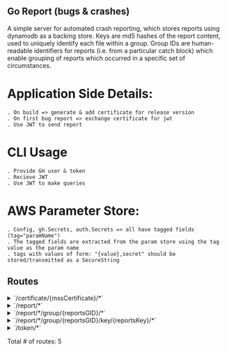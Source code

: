 ## Go Report (bugs & crashes)
A simple server for automated crash reporting, which stores reports using dynamodb as a backing store.
Keys are md5 hashes of the report content, used to uniquely identify each file within a group. 
Group IDs are human-readable identifiers for reports (i.e. from a particular catch block) 
which enable grouping of reports which occurred in a specific set of circumstances. 

# Application Side Details:
	. On build => generate & add certificate for release version
	. On first bug report => exchange certificate for jwt
	. Use JWT to send report

# CLI Usage
	. Provide GH user & token
	. Recieve JWT
	. Use JWT to make queries

# AWS Parameter Store:
	. Config, gh.Secrets, auth.Secrets => all have tagged fields (tag="paramName")
	. The tagged fields are extracted from the param store using the tag value as the param name
	. tags with values of form: "{value},secret" should be stored/transmitted as a SecureString


## Routes

<details>
<summary>`/certificate/{mssCertificate}/*`</summary>

- [(*Cors).Handler-fm]()
- [RequestID]()
- [Recoverer]()
- [URLFormat]()
- [Logger]()
- **/certificate/{mssCertificate}/***
	- **/**
		- _DELETE_
			- [(*Service).RemoveCertificateHandler.func1]()
		- _POST_
			- [(*Service).AddCertificateHandler.func1]()

</details>
<details>
<summary>`/report/*`</summary>

- [(*Cors).Handler-fm]()
- [RequestID]()
- [Recoverer]()
- [URLFormat]()
- [Logger]()
- **/report/***
	- **/**
		- _POST_
			- [main.ReportCtx]()
			- [main.PostHandler.func1]()
		- _GET_
			- [(*Service).OnlyDevsAuthenticate-fm]()
			- [main.GetAllHandler.func1]()

</details>
<details>
<summary>`/report/*/group/{reportsGID}/*`</summary>

- [(*Cors).Handler-fm]()
- [RequestID]()
- [Recoverer]()
- [URLFormat]()
- [Logger]()
- **/report/***
	- **/group/{reportsGID}/***
		- [main.ReportGroupCtx]()
		- **/**
			- _GET_
				- [main.GetGroupHandler.func1]()

</details>
<details>
<summary>`/report/*/group/{reportsGID}/key/{reportsKey}/*`</summary>

- [(*Cors).Handler-fm]()
- [RequestID]()
- [Recoverer]()
- [URLFormat]()
- [Logger]()
- **/report/***
	- **/group/{reportsGID}/key/{reportsKey}/***
		- [main.ReportGroupCtx]()
		- [main.ReportKeyCtx]()
		- **/**
			- _GET_
				- [main.GetReportHandler.func1]()
			- _DELETE_
				- [main.DeleteReportHandler.func1]()

</details>
<details>
<summary>`/token/*`</summary>

- [(*Cors).Handler-fm]()
- [RequestID]()
- [Recoverer]()
- [URLFormat]()
- [Logger]()
- **/token/***
	- **/**
		- _PUT_
			- [(*Service).TokenExchangeHandler.func1]()
		- _POST_
			- [(*Service).TokenExchangeHandler.func1]()

</details>

Total # of routes: 5

